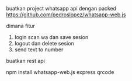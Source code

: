 buatkan project whatsapp api
dengan packed https://github.com/pedroslopez/whatsapp-web.js

dimana fitur

1. login scan wa dan save sesion
2. logout dan delete sesion
3. send text to number

buatkan rest api



npm install whatsapp-web.js express qrcode